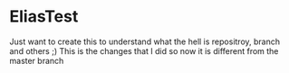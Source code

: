 # EliasTest
Just want to create this to understand what the hell is repositroy, branch and others ;) 
This is the changes that I did so now it is different from the master branch
